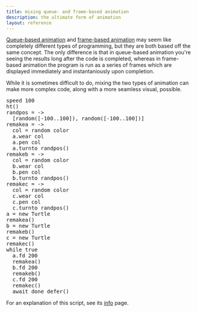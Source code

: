 ```yaml
---
title: mixing queue- and frame-based animation
description: the ultimate form of animation
layout: reference
---
```


[Queue-based animation](qanimation.html) and [frame-based animation](fanimation.html) may seem like completely different types of programming, but they are both based off the same concept. The only difference is that in queue-based animation you're seeing the results long after the code is completed, whereas in frame-based animation the program is run as a series of frames which are displayed immediately and instantaniously upon completion. 

While it is sometimes difficult to do, mixing the two types of animation can make more complex code, along with a more seamless visual, possible. 

<pre class="examp">
speed 100
ht()
randpos = ->
  [random([-100..100]), random([-100..100])]
remakea = ->
  col = random color
  a.wear col
  a.pen col
  a.turnto randpos()
remakeb = ->
  col = random color
  b.wear col
  b.pen col
  b.turnto randpos()
remakec = ->
  col = random color
  c.wear col
  c.pen col
  c.turnto randpos()
a = new Turtle
remakea()
b = new Turtle
remakeb()
c = new Turtle
remakec()
while true
  a.fd 200
  remakea()
  b.fd 200
  remakeb()
  c.fd 200
  remakec()
  await done defer()
</pre>

<script type="demo">
setup ->
  
demo ->
  speed 100
  ht()
  randpos = ->
    [random([-100..100]), random([-100..100])]
  remakea = ->
    col = random color
    a.wear col
    a.pen col
    a.turnto randpos()
  remakeb = ->
    col = random color
    b.wear col
    b.pen col
    b.turnto randpos()
  remakec = ->
    col = random color
    c.wear col
    c.pen col
    c.turnto randpos()
  a = new Turtle
  remakea()
  b = new Turtle
  remakeb()
  c = new Turtle
  remakec()
  while true
    a.fd 200
    remakea()
    b.fd 200
    remakeb()
    c.fd 200
    remakec()
    await done defer()
</script>

For an explanation of this script, see its [info](qfanimationexample1.html) page. 
